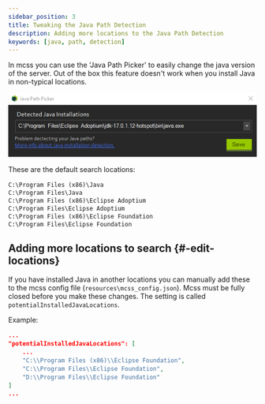 ```yaml
---
sidebar_position: 3
title: Tweaking the Java Path Detection
description: Adding more locations to the Java Path Detection
keywords: [java, path, detection]
---
```


In mcss you can use the 'Java Path Picker' to easily change the java version of the server. Out of the box this feature doesn't work when you install Java in non-typical locations.

![explorer path](/img/docs/java-path/java-path-picker.png)

These are the default search locations:
```
C:\Program Files (x86)\Java
C:\Program Files\Java
C:\Program Files (x86)\Eclipse Adoptium
C:\Program Files\Eclipse Adoptium
C:\Program Files (x86)\Eclipse Foundation
C:\Program Files\Eclipse Foundation
```

## Adding more locations to search {#-edit-locations}

If you have installed Java in another locations you can manually add these to the mcss config file (`resources\mcss_config.json`).
Mcss must be fully closed before you make these changes. The setting is called `potentialInstalledJavaLocations`.

Example:
```json
...
"potentialInstalledJavaLocations": [
    ...
    "C:\\Program Files (x86)\\Eclipse Foundation",
    "C:\\Program Files\\Eclipse Foundation",
    "D:\\Program Files\\Eclipse Foundation"
]
...
```